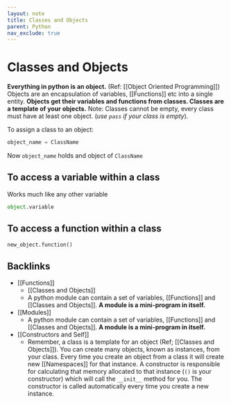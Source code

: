 ```yaml
---
layout: note
title: Classes and Objects
parent: Python
nav_exclude: true
---
```


# Classes and Objects

**Everything in python is an object.** (Ref: [[Object Oriented Programming]]) Objects are an encapsulation of variables, [[Functions]] etc into a single entity. **Objects get their variables and functions from classes. Classes are a template of your objects.** Note: Classes cannot be empty, every class must have at least one object. (_use `pass` if your class is empty_).

To assign a class to an object:

```py
object_name = ClassName
```

Now `object_name` holds and object of `ClassName`

## To access a variable within a class

Works much like any other variable

```py
object.variable
```

## To access a function within a class

```py
new_object.function()
```
## Backlinks
* [[Functions]]
	* [[Classes and Objects]]
	* A python module can contain a set of variables, [[Functions]] and [[Classes and Objects]]. **A module is a mini-program in itself.**
* [[Modules]]
	* A python module can contain a set of variables, [[Functions]] and [[Classes and Objects]]. **A module is a mini-program in itself.**
* [[Constructors and Self]]
	* Remember, a class is a template for an object (Ref; [[Classes and Objects]]). You can create many objects, known as instances, from your class. Every time you create an object from a class it will create new [[Namespaces]] for that instance. A constructor is responsible for calculating that memory allocated to that instance (`()` is your constructor) which will call the `__init__` method for you. The constructor is called automatically every time you create a new instance.

